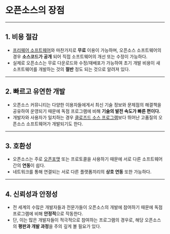 # 오픈소스의 장점
---
## 1. 비용 절감
- [프리웨어 소프트웨어]()와 마찬가지로 **무료** 이용이 가능하며, 오픈소스 소프트웨어의 경우 **소스코드가 공개** 되어 직접 소프트웨어의 개선 또는 수정이 가능하다.
- 실제로 오픈소스는 무료 다운로드와 수정/재배포가 가능하여 초기 개발 비용이 새 소프트웨어를 개발하는 것의 **절반** 정도 되는 것으로 알려져 있다.

---
## 2. 빠르고 유연한 개발
- 오픈소스 커뮤니티는 다양한 이용자들에게서 최신 기술 정보와 문제점의 해결책을 공유하여 운영되기 때문에 독점 프로그램에 비해 **기술의 발전 속도가 빠른 편이다.**
- 개발자와 사용자가 일치하는 경우 [클로즈드 소스 프로그램]()보다 뛰어난 고품질의 오픈소스 소프트웨어가 개발되기도 한다.

---
## 3. 호환성
- 오픈소스는 주로 [오픈포맷]() 또는 프로토콜을 사용하기 때문에 서로 다른 소프트웨어간의 **연동**이 쉽다.
- 네트워크를 통해 연결되는 서로 다른 플랫폼끼리의 **상호 연동** 또한 가능하다.

---
## 4. 신뢰성과 안정성
- 전 세계의 수많은 개발자들과 전문가들이 오픈소스의 개발에 참여하기 때문에 독점 프로그램에 비해 **안정적**으로 작동한다.
- 단, 이는 많은 개발자들이 적극적으로 참여하는 프로그램의 경우로, 해당 오픈소스의 **평판과 개발 과정**을 주의 깊게 볼 필요가 있다.
